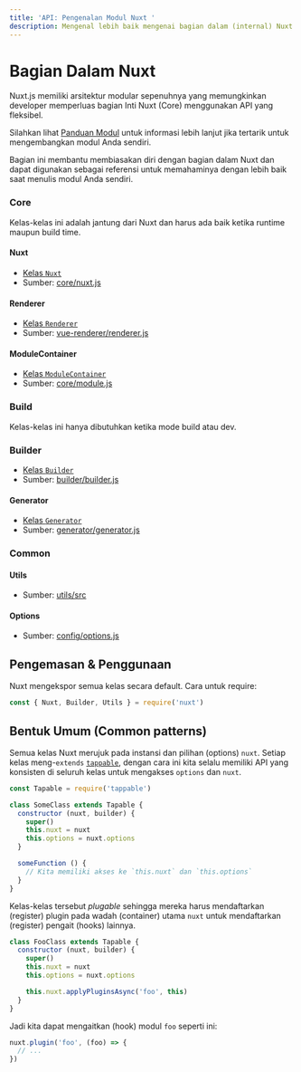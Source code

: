 ```yaml
---
title: 'API: Pengenalan Modul Nuxt '
description: Mengenal lebih baik mengenai bagian dalam (internal) Nuxt
---
```


# Bagian Dalam Nuxt

Nuxt.js memiliki arsitektur modular sepenuhnya yang memungkinkan developer memperluas bagian Inti Nuxt (Core) menggunakan API yang fleksibel.

Silahkan lihat [Panduan Modul](/guide/modules) untuk informasi lebih lanjut jika tertarik untuk mengembangkan modul Anda sendiri.

Bagian ini membantu membiasakan diri dengan bagian dalam Nuxt dan dapat digunakan sebagai referensi untuk memahaminya dengan lebih baik saat menulis modul Anda sendiri.

### Core

Kelas-kelas ini adalah jantung dari Nuxt dan harus ada baik ketika runtime maupun build time.

#### Nuxt

- [Kelas `Nuxt`](/api/internals-nuxt)
- Sumber: [core/nuxt.js](https://github.com/nuxt/nuxt.js/blob/dev/packages/core/src/nuxt.js)

#### Renderer

- [Kelas `Renderer`](/api/internals-renderer)
- Sumber: [vue-renderer/renderer.js](https://github.com/nuxt/nuxt.js/blob/dev/packages/vue-renderer/src/renderer.js)

#### ModuleContainer

- [Kelas `ModuleContainer`](/api/internals-module-container)
- Sumber: [core/module.js](https://github.com/nuxt/nuxt.js/blob/dev/packages/core/src/module.js)

### Build

Kelas-kelas ini hanya dibutuhkan ketika mode build atau dev.

### Builder

- [Kelas `Builder`](/api/internals-builder)
- Sumber: [builder/builder.js](https://github.com/nuxt/nuxt.js/blob/dev/packages/builder/src/builder.js)

#### Generator

- [Kelas `Generator`](/api/internals-generator)
- Sumber: [generator/generator.js](https://github.com/nuxt/nuxt.js/blob/dev/packages/generator/src/generator.js)

### Common

#### Utils

- Sumber: [utils/src](https://github.com/nuxt/nuxt.js/blob/dev/packages/utils/src)

#### Options

- Sumber: [config/options.js](https://github.com/nuxt/nuxt.js/blob/dev/packages/config/src/options.js)

## Pengemasan & Penggunaan

Nuxt mengekspor semua kelas secara default. Cara untuk require:

```js
const { Nuxt, Builder, Utils } = require('nuxt')
```

## Bentuk Umum (Common patterns)

Semua kelas Nuxt merujuk pada instansi dan pilihan (options) `nuxt`. Setiap kelas meng-`extends` [`tappable`](https://github.com/nuxt/tappable), dengan cara ini kita selalu memiliki API yang konsisten di seluruh kelas untuk mengakses `options` dan `nuxt`.

```js
const Tapable = require('tappable')

class SomeClass extends Tapable {
  constructor (nuxt, builder) {
    super()
    this.nuxt = nuxt
    this.options = nuxt.options
  }

  someFunction () {
    // Kita memiliki akses ke `this.nuxt` dan `this.options`
  }
}
```

Kelas-kelas tersebut *plugable* sehingga mereka harus mendaftarkan (register) plugin pada wadah (container) utama `nuxt` untuk mendaftarkan (register) pengait (hooks) lainnya.

```js
class FooClass extends Tapable {
  constructor (nuxt, builder) {
    super()
    this.nuxt = nuxt
    this.options = nuxt.options

    this.nuxt.applyPluginsAsync('foo', this)
  }
}
```

Jadi kita dapat mengaitkan (hook) modul `foo` seperti ini:

```js
nuxt.plugin('foo', (foo) => {
  // ...
})
```
